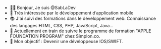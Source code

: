 - 👋🏽 Bonjour, Je suis @SabLaDev
- 👀 Très intéressée par le développement d’application mobile
- 📚 J'ai suivi des formations dans le développement web. Connaissance des langages HTML, CSS, PHP, JavaScript, Java...
- 🌱 Actuellement en train de suivre le programme de formation "APPLE FOUNDATION PROGRAM" chez Simplon.co.
- 🎯 Mon objectif : Devenir une développeuse IOS/SWIFT.


<!---
SabLaDev/SabLaDev is a ✨ special ✨ repository because its `README.md` (this file) appears on your GitHub profile.
You can click the Preview link to take a look at your changes.
--->
